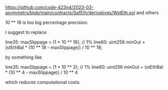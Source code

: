 https://github.com/code-423n4/2023-03-asymmetry/blob/main/contracts/SafEth/derivatives/WstEth.sol and others 

10 ** 18 is too big percentage precision.

I suggest to replace

line35:       maxSlippage = (1 * 10 ** 16); // 1%
line60:       uint256 minOut = (stEthBal * (10 ** 18 - maxSlippage)) / 10 ** 18;

by something like  

line35:       maxSlippage = (1 * 10 ** 2); // 1%
line60:       uint256 minOut = (stEthBal * (10 ** 4 - maxSlippage)) / 10 ** 4


which reduces computational costs.